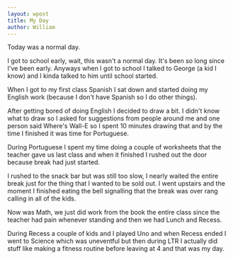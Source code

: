 ```yaml
---
layout: wpost
title: My Day
author: William
---
```


Today was a normal day. 

I got to school early, wait, this wasn't a normal day. It's been so long since I've been early. Anyways when I got to school I talked to George (a kid I know) and I kinda talked to him until school started. 

When I got to my first class Spanish I sat down and started doing my English work (because I don't have Spanish so I do other things).  

After getting bored of doing English I decided to draw a bit.  I didn't know what to draw so I asked for suggestions from people around me and one person said Where's Wall-E so I spent 10 minutes drawing that and by the time I finished it was time for Portuguese. 

During Portuguese I spent my time doing a couple of worksheets that the teacher gave us last class and when it finished I rushed out the door because break had just started. 

I rushed to the snack bar but was still too slow, I nearly waited the entire break just for the thing that I wanted to be sold out. I went upstairs and the moment I finished eating the bell signalling that the break was over rang calling in all of the kids. 

Now was Math, we just did work from the book the entire class since the teacher had pain whenever standing and then we had Lunch and Recess. 

During Recess a couple of kids and I played Uno and when Recess ended I went to Science which was uneventful but then during LTR I actually did stuff like making a fitness routine before leaving at 4 and that was my day.
